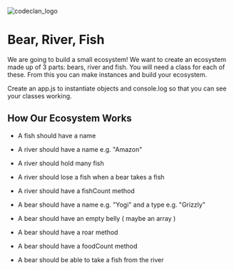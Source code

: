 ![codeclan_logo](https://user-images.githubusercontent.com/11422619/54070681-ca4c5200-425a-11e9-8cf8-cd6a191bc3cd.png)

# Bear, River, Fish

We are going to build a small ecosystem! We want to create an ecosystem made up of 3 parts: bears, river and fish. You will need a class for each of these. From this you can make instances and build your ecosystem.

Create an app.js to instantiate objects and console.log so that you can see your classes working.

## How Our Ecosystem Works

- A fish should have a name

- A river should have a name e.g. "Amazon"
- A river should hold many fish
- A river should lose a fish when a bear takes a fish
- A river should have a fishCount method

- A bear should have a name e.g. "Yogi" and a type e.g. "Grizzly"
- A bear should have an empty belly ( maybe an array )
- A bear should have a roar method
- A bear should have a foodCount method
- A bear should be able to take a fish from the river
